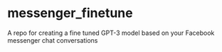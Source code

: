 # messenger_finetune
A repo for creating a fine tuned GPT-3 model based on your Facebook messenger chat conversations
